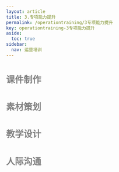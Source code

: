 ```yaml
---
layout: article
title: 3.专项能力提升
permalink: /operationtraining/3专项能力提升
key: operationtraining-3专项能力提升
aside:
  toc: true
sidebar:
  nav: 运营培训
---
```


<bro/><bro/>

# <font size="5" color="gray">课件制作</font>

# <font size="5" color="gray">素材策划</font>

# <font size="5" color="gray">教学设计</font>

# <font size="5" color="gray">人际沟通</font>


